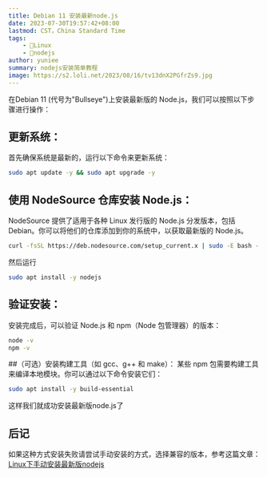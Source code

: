 ```yaml
---
title: Debian 11 安装最新node.js
date: 2023-07-30T19:57:42+08:00
lastmod: CST，China Standard Time
tags: 
    - 🐘Linux
    - 🍓nodejs
author: yuniee
summary: nodejs安装简单教程
image: https://s2.loli.net/2023/08/16/tv13dnX2PGfrZs9.jpg
---
```

在Debian 11 (代号为"Bullseye")上安装最新版的 Node.js，我们可以按照以下步骤进行操作：

## 更新系统：
首先确保系统是最新的，运行以下命令来更新系统：

```bash
sudo apt update -y && sudo apt upgrade -y
```

## 使用 NodeSource 仓库安装 Node.js：
NodeSource 提供了适用于各种 Linux 发行版的 Node.js 分发版本，包括 Debian。你可以将他们的仓库添加到你的系统中，以获取最新版的 Node.js。

```bash
curl -fsSL https://deb.nodesource.com/setup_current.x | sudo -E bash -
```

然后运行

```bash
sudo apt install -y nodejs
```



## 验证安装：
  安装完成后，可以验证 Node.js 和 npm（Node 包管理器）的版本：

```bash
node -v
npm -v
```

##（可选）安装构建工具（如 gcc、g++ 和 make）：
某些 npm 包需要构建工具来编译本地模块。你可以通过以下命令安装它们：

```bash
sudo apt install -y build-essential
```

这样我们就成功安装最新版node.js了

## 后记
如果这种方式安装失败请尝试手动安装的方式，选择兼容的版本，参考这篇文章：[Linux下手动安装最新版nodejs](https://www.yuniee.de/yuniee/2023/08/01/linux%E4%B8%8Bnodejs%E4%B8%8B%E8%BD%BD%E5%AE%89%E8%A3%85/)
